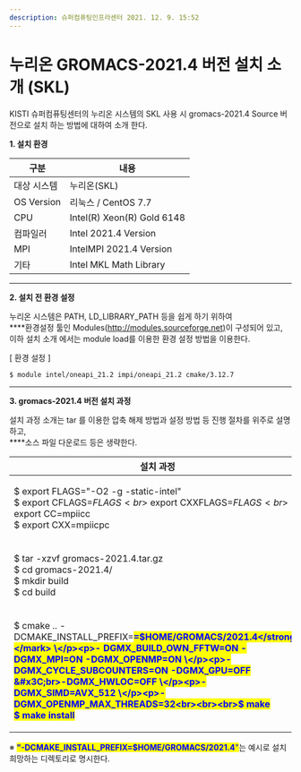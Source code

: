 ```yaml
---
description: 슈퍼컴퓨팅인프라센터 2021. 12. 9. 15:52
---
```


# 누리온 GROMACS-2021.4 버전 설치 소개 (SKL)

KISTI 슈퍼컴퓨팅센터의 누리온 시스템의 SKL 사용 시 gromacs-2021.4 Source 버전으로 설치 하는 방법에 대하여 소개 한다.



**1. 설치 환경**

| **구분**     | **내용**                     |
| ---------- | -------------------------- |
| 대상 시스템     | 누리온(SKL)                   |
| OS Version | 리눅스 / CentOS 7.7           |
| CPU        | Intel(R) Xeon(R) Gold 6148 |
| 컴파일러       | Intel 2021.4 Version       |
| MPI        | IntelMPI 2021.4 Version    |
| 기타         | Intel MKL Math Library     |

****

**2. 설치 전 환경 설정**

누리온 시스템은 PATH, LD\_LIBRARY\_PATH 등을 쉽게 하기 위하여\
****환경설정 툴인 Modules([http://modules.sourceforge.net)](http://modules.sourceforge.net\)/)이 구성되어 있고,\
이하 설치 소개 에서는 module load를 이용한 환경 설정 방법을 이용한다.

\[ 환경 설정 ]

```
$ module intel/oneapi_21.2 impi/oneapi_21.2 cmake/3.12.7
```

****

**3. gromacs-2021.4 버전 설치 과정**

설치 과정 소개는 tar 를 이용한 압축 해제 방법과 설정 방법 등 진행 절차를 위주로 설명하고,\
****소스 파일 다운로드 등은 생략한다.

| **설치 과정**                                                                                                                                                                                                                                                                                                                                                                                                                                                                                                                                                                                                               |
| ----------------------------------------------------------------------------------------------------------------------------------------------------------------------------------------------------------------------------------------------------------------------------------------------------------------------------------------------------------------------------------------------------------------------------------------------------------------------------------------------------------------------------------------------------------------------------------------------------------------------- |
| <p>$ export FLAGS="-O2 -g -static-intel"<br>$ export CFLAGS=$FLAGS<br>$ export CXXFLAGS=$FLAGS<br>$ export CC=mpiicc<br>$ export CXX=mpiicpc<br><br><br>$ tar -xzvf gromacs-2021.4.tar.gz<br>$ cd gromacs-2021.4/<br>$ mkdir build<br>$ cd build<br><br><br>$ cmake .. -DCMAKE_INSTALL_PREFIX=<mark style="color:blue;"><strong>=$HOME/GROMACS/2021.4</strong></mark> \</p><p>- DGMX_BUILD_OWN_FFTW=ON -DGMX_MPI=ON -DGMX_OPENMP=ON \</p><p>- DGMX_CYCLE_SUBCOUNTERS=ON -DGMX_GPU=OFF &#x3C;br>-DGMX_HWLOC=OFF \</p><p>- DGMX_SIMD=AVX_512 \</p><p>- DGMX_OPENMP_MAX_THREADS=32<br><br><br>$ make<br>$ make install</p> |

※ <mark style="color:blue;">**"-DCMAKE\_INSTALL\_PREFIX=$HOME/GROMACS/2021.4**</mark><mark style="color:blue;">"</mark>는 예시로 설치 희망하는 디렉토리로 명시한다.

